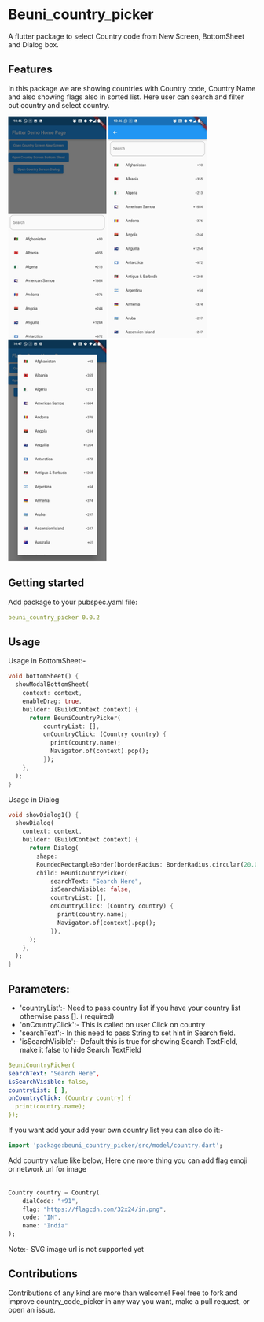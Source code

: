 <!-- 
This README describes the package. If you publish this package to pub.dev,
this README's contents appear on the landing page for your package.

For information about how to write a good package README, see the guide for
[writing package pages](https://dart.dev/guides/libraries/writing-package-pages). 

For general information about developing packages, see the Dart guide for
[creating packages](https://dart.dev/guides/libraries/create-library-packages)
and the Flutter guide for
[developing packages and plugins](https://flutter.dev/developing-packages). 
-->

# Beuni_country_picker

A flutter package to select Country code from New Screen, BottomSheet and Dialog box.

## Features

In this package we are showing countries with Country code, Country Name and also showing flags also
in sorted list. Here user can search and filter out country and select country.

[comment]: <> (![ScreenShot]&#40;assets/a1.jpeg&#41;)

[comment]: <> (![ScreenShot]&#40;assets/a2.jpeg&#41;)

[comment]: <> (![ScreenShot]&#40;assets/a3.jpeg&#41;)

<img src="assets/a1.jpeg" width="200" height="450"/>
<img src="assets/a2.jpeg" width="200" height="450"/>
<img src="assets/a3.jpeg" width="200" height="450"/>

## Getting started

Add package to your pubspec.yaml file:

```yaml
beuni_country_picker 0.0.2
```

## Usage

Usage in BottomSheet:-

```dart
void bottomSheet() {
  showModalBottomSheet(
    context: context,
    enableDrag: true,
    builder: (BuildContext context) {
      return BeuniCountryPicker(
          countryList: [],
          onCountryClick: (Country country) {
            print(country.name);
            Navigator.of(context).pop();
          });
    },
  );
}
```

Usage in Dialog

```dart
void showDialog1() {
  showDialog(
    context: context,
    builder: (BuildContext context) {
      return Dialog(
        shape:
        RoundedRectangleBorder(borderRadius: BorderRadius.circular(20.0)),
        child: BeuniCountryPicker(
            searchText: "Search Here",
            isSearchVisible: false,
            countryList: [],
            onCountryClick: (Country country) {
              print(country.name);
              Navigator.of(context).pop();
            }),
      );
    },
  );
}
```

## Parameters:

* 'countryList':- Need to pass country list if you have your country list otherwise pass []. (
  required)
* 'onCountryClick':- This is called on user Click on country
* 'searchText':- In this need to pass String to set hint in Search field.
* 'isSearchVisible':- Default this is true for showing Search TextField, make it false to hide
  Search TextField

```yaml
BeuniCountryPicker(
searchText: "Search Here",
isSearchVisible: false,
countryList: [ ],
onCountryClick: (Country country) {
  print(country.name);
});
```

If you want add your add your own country list you can also do it:-

```dart
import 'package:beuni_country_picker/src/model/country.dart';
```

Add country value like below, Here one more thing you can add flag emoji or network url for image

```dart

Country country = Country(
    dialCode: "+91",
    flag: "https://flagcdn.com/32x24/in.png",
    code: "IN",
    name: "India"
);
```

Note:- SVG image url is not supported yet

## Contributions

Contributions of any kind are more than welcome! Feel free to fork and improve country_code_picker
in any way you want, make a pull request, or open an issue.
